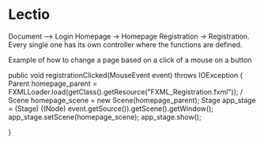 # Lectio

Document --> Login
Homepage -> Homepage
Registration -> Registration.
Every single one has its own controller where the functions are defined.


Example of how to change a page based on a click of a mouse on a button

public void registrationClicked(MouseEvent event)  throws IOException
{
        Parent homepage_parent = FXMLLoader.load(getClass().getResource("FXML_Registration.fxml"));  /
        Scene homepage_scene = new Scene(homepage_parent);
        Stage app_stage = (Stage) ((Node) event.getSource()).getScene().getWindow();
        app_stage.setScene(homepage_scene);
        app_stage.show();
      
}

